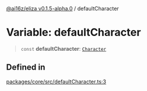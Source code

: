 [@ai16z/eliza v0.1.5-alpha.0](../index.md) / defaultCharacter

# Variable: defaultCharacter

> `const` **defaultCharacter**: [`Character`](../type-aliases/Character.md)

## Defined in

[packages/core/src/defaultCharacter.ts:3](https://github.com/dbm87tech/eliza-tb/blob/main/packages/core/src/defaultCharacter.ts#L3)
